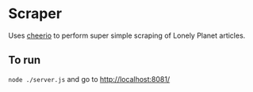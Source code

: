 # Scraper
Uses [cheerio](https://github.com/cheeriojs/cheerio) to perform super simple scraping of Lonely Planet articles.

## To run
`node ./server.js` and go to [http://localhost:8081/](http://localhost:8081)
